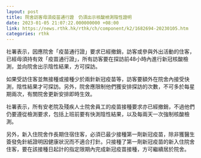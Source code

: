 ```yaml
---
layout: post
title: 院舍訪客毋須疫苗通行證　仍須出示核酸檢測陰性證明
date: 2023-01-05 21:07:22.000000000 +08:00
link: https://news.rthk.hk/rthk/ch/component/k2/1682694-20230105.htm
categories: rthk
---
```


社署表示，因應院舍「疫苗通行證」要求已經撤銷，訪客或參與外出活動的住客，已經毋須持有效「疫苗通行證」，所有訪客要在探訪前48小時內進行新冠核酸檢測，並向院舍出示陰性結果，方可探訪。

如果受訪住客並無接種或接種少於兩針新冠疫苗等，訪客要額外在院舍內接受快測，陰性結果才可探訪。另外，院舍應限制他們獲安排探訪的次數，不可多於每星期兩次，有關院舍更新安排即時生效。

社署表示，所有安老院及殘疾人士院舍員工的疫苗接種要求亦已經撤銷，不過他們仍要遵從檢測要求，包括上班前要有快測陰性結果，以及每兩天一次強制核酸檢測。

另外，新入住院舍作長期住宿住客，必須已最少接種第一劑新冠疫苗，除非獲醫生簽發免針紙證明因健康狀況而不適合打針。只接種了第一劑新冠疫苗的新入住院舍住客，要在該接種日起計的指定限期內完成新冠疫苗接種，方可繼續居於院舍。
